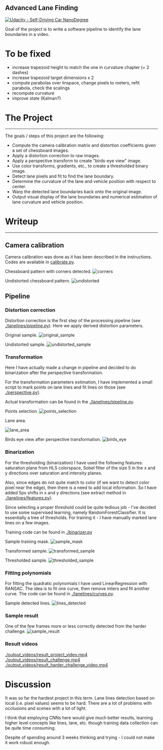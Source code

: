 ## Advanced Lane Finding
[![Udacity - Self-Driving Car NanoDegree](https://s3.amazonaws.com/udacity-sdc/github/shield-carnd.svg)](http://www.udacity.com/drive)


[corners]: ./output_images/corners_calibration2.jpg "Calibration pattern with corners detected"
[undistorted]: ./output_images/undistorted_calibration2.jpg "Undistorted calibration pattern"
[original_sample]: ./train_images/harder_challenge_0001.png "Sample image"
[undistorted_sample]: ./output_images/undistorted_harder_challenge_0001.png "Undistorted sample image"
[points_selection]: ./output_images/points_selection.png "Points selection"
[lane_area]: ./output_images/lane_area.png "Lane area"
[birds_eye]: ./output_images/birds_eye.png "Birds eye view on the lane area"
[sample_mask]: ./output_images/harder_challenge_0001_mask.png "Sample image mask"
[transformed_sample]: ./output_images/transformed45512.jpg "Transformed sample"
[thresholded_sample]: ./output_images/binary45512.jpg "Transformed sample"
[lines_detected]: ./output_images/lines55743.jpg "Detected lines"
[sample_result]: ./output_images/test12600.jpg "Sample result"

Goal of the project is to write a software pipeline to identify the lane boundaries in a video.

# To be fixed

* increase trapezoid height to match the one in curvature chapter  (+ 2 dashes)
* increase trapezoid target dimensions x 2
* compute parabolas over linspace, change pixels to meters, refit parabola, check the scalings
* recompute curvature
* improve state (Kalman?)

# The Project
---

The goals / steps of this project are the following:

* Compute the camera calibration matrix and distortion coefficients given a set of chessboard images.
* Apply a distortion correction to raw images.
* Apply a perspective transform to create "birds-eye view" image.
* Use color transforms, gradients, etc., to create a thresholded binary image.
* Detect lane pixels and fit to find the lane boundary.
* Determine the curvature of the lane and vehicle position with respect to center.
* Warp the detected lane boundaries back onto the original image.
* Output visual display of the lane boundaries and numerical estimation of lane curvature and vehicle position.

# Writeup
---

## Camera calibration
Camera calibration was done as it has been described in the instructions. Codes are available in
[calibrate.py](./calibrate.py).

Chessboard pattern with corners detected.
![corners]

Undistorted chessboard pattern.
![undistorted]

## Pipeline
### Distortion correction
Distortion correction is the first step of the processing pipeline (see [./lanelines/pipeline.py](./lanelines/pipeline.py)).
Here we apply derived distortion parameters.


Original sample.
![original_sample]

Undistorted sample.
![undistorted_sample]

### Transformation
Here I have actually made a change in pipeline and decided to do binarization after the perspective transformation.

For the transformation parameters estimation, I have implemented a small script to mark points on lane lines and
fit lines on those (see [./perspective.py](./perspective.py)).

Actual transformation can be found in the [./lanelines/pipeline.py](./lanelines/pipeline.py).

Points selection.
![points_selection]

Lane area.

![lane_area]

Birds eye view after perspective transformation.
![birds_eye]

### Binarization

For the thresholding (binarization) I have used the following features: saturation plane from HLS colorspace,
Sobel filter of the size 5 in the x and y directions over saturation and intensity planes.

Also, since edges do not quite match to color (if we want to detect color pixel near the edge), then there is a need
to add local information. So I have added 5px shifts in x and y directions (see extract method in [./lanelines/features.py](./lanelines/features.py)).

Since selecting a proper threshold could be quite tedious job - I've decided to use some supervised learning,
namely RandomForestClassifier. It is essentially a tree of thresholds.
For training it - I have manually marked lane lines on a few images.

Training code can be found in [./binarizer.py](./binarizer.py)

Sample training mask.
![sample_mask]

Transformed sample.
![transformed_sample]

Thresholded sample.
![thresholded_sample]


### Fitting polynomials

For fitting the quadratic polynomials I have used LinearRegression with RANSAC.
The idea is to fit one curve, then remove inliers and fit another curve.
The code can be found in [./lanelines/curves.py](./lanelines/curves.py).

Sample detected lines.
![lines_detected]


### Sample result
One of the few frames more or less correctly detected from the harder challenge.
![sample_result]

### Result videos
[./output_videos/result_project_video.mp4](./output_videos/result_project_video.mp4)
[./output_videos/result_challenge.mp4](./output_videos/result_challenge.mp4)
[./output_videos/result_harder_challenge_video.mp4](./output_videos/result_harder_challenge_video.mp4)

# Discussion
It was so far the hardest project in this term. Lane lines detection based on local (i.e. pixel values) seems to be hard.
There are a lot of problems with occlusions and scenes with a lot of light.

I think that employing CNNs here would give much better results, learning higher level concepts like lines, lane, etc. though training data collection can be quite time consuming.

Despite of spending around 3 weeks thinking and trying - I could not make it work robust enough.
